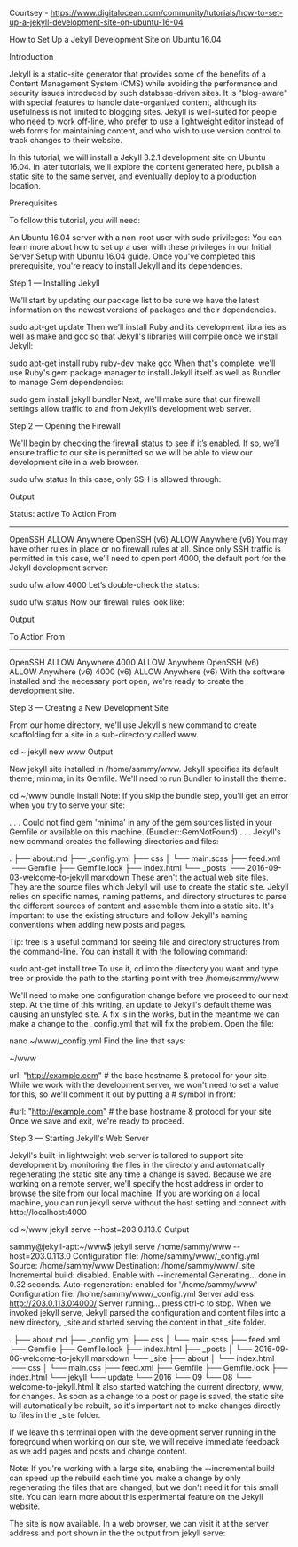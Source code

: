 Courtsey - https://www.digitalocean.com/community/tutorials/how-to-set-up-a-jekyll-development-site-on-ubuntu-16-04

How to Set Up a Jekyll Development Site on Ubuntu 16.04

Introduction

Jekyll is a static-site generator that provides some of the benefits of a Content Management System (CMS) while avoiding the performance and security issues introduced by such database-driven sites. It is "blog-aware" with special features to handle date-organized content, although its usefulness is not limited to blogging sites. Jekyll is well-suited for people who need to work off-line, who prefer to use a lightweight editor instead of web forms for maintaining content, and who wish to use version control to track changes to their website.

In this tutorial, we will install a Jekyll 3.2.1 development site on Ubuntu 16.04. In later tutorials, we'll explore the content generated here, publish a static site to the same server, and eventually deploy to a production location.

Prerequisites

To follow this tutorial, you will need:

An Ubuntu 16.04 server with a non-root user with sudo privileges: You can learn more about how to set up a user with these privileges in our Initial Server Setup with Ubuntu 16.04 guide.
Once you've completed this prerequisite, you're ready to install Jekyll and its dependencies.

Step 1 — Installing Jekyll

We’ll start by updating our package list to be sure we have the latest information on the newest versions of packages and their dependencies.

sudo apt-get update
Then we’ll install Ruby and its development libraries as well as make and gcc so that Jekyll's libraries will compile once we install Jekyll:

sudo apt-get install ruby ruby-dev make gcc
When that's complete, we'll use Ruby's gem package manager to install Jekyll itself as well as Bundler to manage Gem dependencies:

sudo gem install jekyll bundler
Next, we'll make sure that our firewall settings allow traffic to and from Jekyll’s development web server.

Step 2 — Opening the Firewall

We'll begin by checking the firewall status to see if it’s enabled. If so, we’ll ensure traffic to our site is permitted so we will be able to view our development site in a web browser.

sudo ufw status
In this case, only SSH is allowed through:

Output

Status: active
To Action  From
-- ------  ----
OpenSSH ALLOW   Anywhere
OpenSSH (v6)   ALLOW   Anywhere (v6)
You may have other rules in place or no firewall rules at all. Since only SSH traffic is permitted in this case, we’ll need to open port 4000, the default port for the Jekyll development server:

sudo ufw allow 4000
Let’s double-check the status:

sudo ufw status
Now our firewall rules look like:

Output

To                         Action      From
--                         ------      ----
OpenSSH                    ALLOW       Anywhere
4000                       ALLOW       Anywhere
OpenSSH (v6)               ALLOW       Anywhere (v6)
4000 (v6)                  ALLOW       Anywhere (v6)
With the software installed and the necessary port open, we're ready to create the development site.

Step 3 — Creating a New Development Site

From our home directory, we'll use Jekyll's new command to create scaffolding for a site in a sub-directory called www.

cd ~
jekyll new www
Output

New jekyll site installed in /home/sammy/www.
Jekyll specifies its default theme, minima, in its Gemfile. We'll need to run Bundler to install the theme:

cd ~/www
bundle install
Note: If you skip the bundle step, you'll get an error when you try to serve your site:


. . .
Could not find gem 'minima' in any of the gem sources listed in 
your Gemfile or available on this machine. (Bundler::GemNotFound)
. . .
Jekyll's new command creates the following directories and files:

.
├── about.md
├── _config.yml
├── css
│   └── main.scss
├── feed.xml
├── Gemfile
├── Gemfile.lock
├── index.html
└── _posts
   └── 2016-09-03-welcome-to-jekyll.markdown
These aren't the actual web site files. They are the source files which Jekyll will use to create the static site. Jekyll relies on specific names, naming patterns, and directory structures to parse the different sources of content and assemble them into a static site. It's important to use the existing structure and follow Jekyll's naming conventions when adding new posts and pages.

Tip: tree is a useful command for seeing file and directory structures from the command-line. You can install it with the following command:

sudo apt-get install tree
To use it, cd into the directory you want and type tree or provide the path to the starting point with tree /home/sammy/www

We'll need to make one configuration change before we proceed to our next step. At the time of this writing, an update to Jekyll's default theme was causing an unstyled site. A fix is in the works, but in the meantime we can make a change to the _config.yml that will fix the problem. Open the file:

nano ~/www/_config.yml
Find the line that says:

~/www

url: "http://example.com" # the base hostname & protocol for your site
While we work with the development server, we won't need to set a value for this, so we'll comment it out by putting a # symbol in front:

#url: "http://example.com" # the base hostname & protocol for your site
Once we save and exit, we're ready to proceed.

Step 3 — Starting Jekyll's Web Server

Jekyll's built-in lightweight web server is tailored to support site development by monitoring the files in the directory and automatically regenerating the static site any time a change is saved. Because we are working on a remote server, we'll specify the host address in order to browse the site from our local machine. If you are working on a local machine, you can run jekyll serve without the host setting and connect with http://localhost:4000

cd ~/www
jekyll serve --host=203.0.113.0
Output

sammy@jekyll-apt:~/www$ jekyll serve /home/sammy/www --host=203.0.113.0
Configuration file: /home/sammy/www/_config.yml
           Source: /home/sammy/www
      Destination: /home/sammy/www/_site
Incremental build: disabled. Enable with --incremental
     Generating...
                   done in 0.32 seconds.
Auto-regeneration: enabled for '/home/sammy/www'
Configuration file: /home/sammy/www/_config.yml
   Server address: http://203.0.113.0:4000/
 Server running... press ctrl-c to stop.
When we invoked jekyll serve, Jekyll parsed the configuration and content files into a new directory, _site and started serving the content in that _site folder.

.
├── about.md
├── _config.yml
├── css
│   └── main.scss
├── feed.xml
├── Gemfile
├── Gemfile.lock
├── index.html
├── _posts
│   └── 2016-09-06-welcome-to-jekyll.markdown
└── _site
    ├── about
    │   └── index.html
    ├── css
    │   └── main.css
    ├── feed.xml
    ├── Gemfile
    ├── Gemfile.lock
    ├── index.html
    └── jekyll
        └── update
           └── 2016
                └── 09
                    └── 08
                        └── welcome-to-jekyll.html
It also started watching the current directory, www, for changes. As soon as a change to a post or page is saved, the static site will automatically be rebuilt, so it's important not to make changes directly to files in the _site folder.

If we leave this terminal open with the development server running in the foreground when working on our site, we will receive immediate feedback as we add pages and posts and change content.

Note: If you're working with a large site, enabling the --incremental build can speed up the rebuild each time you make a change by only regenerating the files that are changed, but we don't need it for this small site. You can learn more about this experimental feature on the Jekyll website.

The site is now available. In a web browser, we can visit it at the server address and port shown in the the output from jekyll serve:
